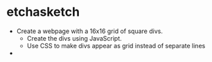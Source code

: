 # etchasketch

- Create a webpage with a 16x16 grid of square divs.
    - Create the divs using JavaScript.
    - Use CSS to make divs appear as grid instead of separate lines
- 